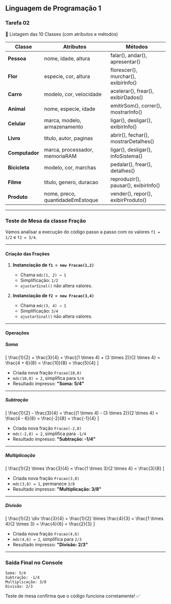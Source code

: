 ## Linguagem de Programação 1

### Tarefa 02

📌 Listagem das 10 Classes (com atributos e métodos)

| Classe         | Atributos                        | Métodos                              |
| -------------- | -------------------------------- | ------------------------------------ |
| **Pessoa**     | nome, idade, altura              | falar(), andar(), apresentar()       |
| **Flor**       | especie, cor, altura             | florescer(), murchar(), exibirInfo() |
| **Carro**      | modelo, cor, velocidade          | acelerar(), frear(), exibirDados()   |
| **Animal**     | nome, especie, idade             | emitirSom(), correr(), mostrarInfo() |
| **Celular**    | marca, modelo, armazenamento     | ligar(), desligar(), exibirInfo()    |
| **Livro**      | titulo, autor, paginas           | abrir(), fechar(), mostrarDetalhes() |
| **Computador** | marca, processador, memoriaRAM   | ligar(), desligar(), infoSistema()   |
| **Bicicleta**  | modelo, cor, marchas             | pedalar(), frear(), detalhes()       |
| **Filme**      | titulo, genero, duracao          | reproduzir(), pausar(), exibirInfo() |
| **Produto**    | nome, preco, quantidadeEmEstoque | vender(), repor(), exibirProduto()   |

----

### **Teste de Mesa da classe Fração**

Vamos analisar a execução do código passo a passo com os valores `f1 = 1/2` e `f2 = 3/4`.

---

#### **Criação das Frações**
1. **Instanciação de `f1 = new Fracao(1,2)`**
   - Chama `mdc(1, 2) → 1`
   - Simplificação: `1/2`
   - `ajustarSinal()` não altera valores.

2. **Instanciação de `f2 = new Fracao(3,4)`**
   - Chama `mdc(3, 4) → 1`
   - Simplificação: `3/4`
   - `ajustarSinal()` não altera valores.

---

#### **Operações**
##### **Soma**
\[
\frac{1}{2} + \frac{3}{4} = \frac{(1 \times 4) + (3 \times 2)}{2 \times 4} = \frac{4 + 6}{8} = \frac{10}{8} = \frac{5}{4}
\]
- Criada nova fração `Fracao(10,8)`
- `mdc(10,8) = 2`, simplifica para `5/4`
- Resultado impresso: **"Soma: 5/4"**

---

##### **Subtração**
\[
\frac{1}{2} - \frac{3}{4} = \frac{(1 \times 4) - (3 \times 2)}{2 \times 4} = \frac{4 - 6}{8} = \frac{-2}{8} = \frac{-1}{4}
\]
- Criada nova fração `Fracao(-2,8)`
- `mdc(-2,8) = 2`, simplifica para `-1/4`
- Resultado impresso: **"Subtração: -1/4"**

---

##### **Multiplicação**
\[
\frac{1}{2} \times \frac{3}{4} = \frac{1 \times 3}{2 \times 4} = \frac{3}{8}
\]
- Criada nova fração `Fracao(3,8)`
- `mdc(3,8) = 1`, permanece `3/8`
- Resultado impresso: **"Multiplicação: 3/8"**

---

##### **Divisão**
\[
\frac{1}{2} \div \frac{3}{4} = \frac{1}{2} \times \frac{4}{3} = \frac{1 \times 4}{2 \times 3} = \frac{4}{6} = \frac{2}{3}
\]
- Criada nova fração `Fracao(4,6)`
- `mdc(4,6) = 2`, simplifica para `2/3`
- Resultado impresso: **"Divisão: 2/3"**

---

### **Saída Final no Console**
```
Soma: 5/4
Subtração: -1/4
Multiplicação: 3/8
Divisão: 2/3
```
Teste de mesa confirma que o código funciona corretamente! ✅

